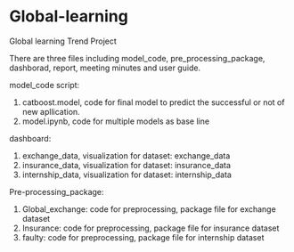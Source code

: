 # Global-learning
Global learning Trend Project 

There are three files including model_code, pre_processing_package, dashborad, report, meeting minutes and user guide.

model_code script: 
1. catboost.model, code for final model to predict the successful or not of new apllication. 
2. model.ipynb, code for multiple models as base line
                   
dashboard:
1. exchange_data, visualization for dataset: exchange_data 
2. insurance_data, visualization for dataset: insurance_data 
3. internship_data, visualization for dataset: internship_data 

Pre-processing_package: 
1. Global_exchange: code for preprocessing, package file for exchange dataset 
2. Insurance: code for preprocessing, package file for insurance dataset 
3. faulty: code for preprocessing, package file for internship dataset

